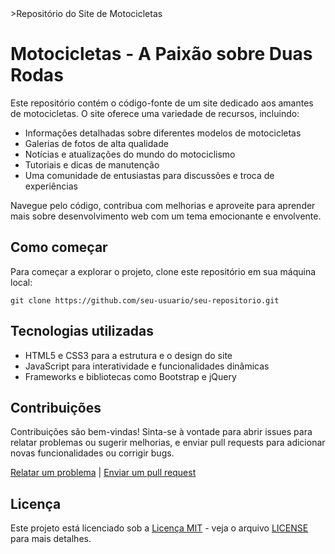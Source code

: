 <html lang="pt-br">
<head>
    <meta charset="UTF-8">
    <meta name="viewport" content="width=device-width, initial-scale=1.0">
   >Repositório do Site de Motocicletas
</head>
<body>
    <h1>Motocicletas - A Paixão sobre Duas Rodas</h1>
    <p>
        Este repositório contém o código-fonte de um site dedicado aos amantes de motocicletas. O site oferece uma variedade de recursos, incluindo:
    </p>
    <ul>
        <li>Informações detalhadas sobre diferentes modelos de motocicletas</li>
        <li>Galerias de fotos de alta qualidade</li>
        <li>Notícias e atualizações do mundo do motociclismo</li>
        <li>Tutoriais e dicas de manutenção</li>
        <li>Uma comunidade de entusiastas para discussões e troca de experiências</li>
    </ul>
    <p>
        Navegue pelo código, contribua com melhorias e aproveite para aprender mais sobre desenvolvimento web com um tema emocionante e envolvente.
    </p>
    <h2>Como começar</h2>
    <p>
        Para começar a explorar o projeto, clone este repositório em sua máquina local:
    </p>
    <pre><code>git clone https://github.com/seu-usuario/seu-repositorio.git</code></pre>
    <h2>Tecnologias utilizadas</h2>
    <ul>
        <li>HTML5 e CSS3 para a estrutura e o design do site</li>
        <li>JavaScript para interatividade e funcionalidades dinâmicas</li>
        <li>Frameworks e bibliotecas como Bootstrap e jQuery</li>
    </ul>
    <h2>Contribuições</h2>
    <p>
        Contribuições são bem-vindas! Sinta-se à vontade para abrir issues para relatar problemas ou sugerir melhorias, e enviar pull requests para adicionar novas funcionalidades ou corrigir bugs.
    </p>
    <p>
        <a href="https://github.com/seu-usuario/seu-repositorio/issues">Relatar um problema</a> | 
        <a href="https://github.com/seu-usuario/seu-repositorio/pulls">Enviar um pull request</a>
    </p>
    <h2>Licença</h2>
    <p>
        Este projeto está licenciado sob a <a href="https://opensource.org/licenses/MIT">Licença MIT</a> - veja o arquivo <a href="https://github.com/seu-usuario/seu-repositorio/blob/main/LICENSE">LICENSE</a> para mais detalhes.
    </p>
</body>
</html>
